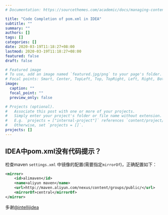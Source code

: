 ```yaml
---
# Documentation: https://sourcethemes.com/academic/docs/managing-content/

title: "Code Completion of pom.xml in IDEA"
subtitle: ""
summary: ""
authors: []
tags: []
categories: []
date: 2020-03-19T11:18:27+08:00
lastmod: 2020-03-19T11:18:27+08:00
featured: false
draft: false

# Featured image
# To use, add an image named `featured.jpg/png` to your page's folder.
# Focal points: Smart, Center, TopLeft, Top, TopRight, Left, Right, BottomLeft, Bottom, BottomRight.
image:
  caption: ""
  focal_point: ""
  preview_only: false

# Projects (optional).
#   Associate this post with one or more of your projects.
#   Simply enter your project's folder or file name without extension.
#   E.g. `projects = ["internal-project"]` references `content/project/deep-learning/index.md`.
#   Otherwise, set `projects = []`.
projects: []
---
```


## IDEA中pom.xml没有代码提示？

检查maven `settings.xml` 中镜像的配置(需要指定`mirrorOf`)，正确配置如下：

```xml
<mirror>
	<id>alimaven</id>
	<name>aliyun maven</name>
	<url>http://maven.aliyun.com/nexus/content/groups/public/</url>
	<mirrorOf>central</mirrorOf>        
</mirror>
```

多谢[@intellijidea](https://twitter.com/intellijidea)